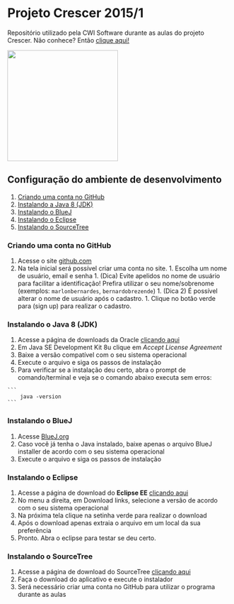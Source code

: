 
# Projeto Crescer 2015/1
Repositório utilizado pela CWI Software durante as aulas do projeto Crescer. Não conhece? Então [clique aqui!](http://www.cwi.com.br/Empresa/Crescer)

<img src="https://cloud.githubusercontent.com/assets/2975955/6779644/f3f198d8-d13c-11e4-9361-08b8e673a49d.png" height="250">

## Configuração do ambiente de desenvolvimento

  1. [Criando uma conta no GitHub](#github)
  1. [Instalando a Java 8 (JDK)](#java8)
  1. [Instalando o BlueJ](#bluej)
  1. [Instalando o Eclipse](#eclipse)
  1. [Instalando o SourceTree](#sourcetree)


<a name="github"></a>
### Criando uma conta no GitHub

  1. Acesse o site [github.com](https://github.com/)
  1. Na tela inicial será possível criar uma conta no site. 
  	1. Escolha um nome de usuário, email e senha 
  	1. (Dica) Evite apelidos no nome de usuário para facilitar a identificação! Prefira utilizar o seu nome/sobrenome (exemplos: `marlonbernardes`, `bernardobrezende`)
  	1. (Dica 2) É possível alterar o nome de usuário após o cadastro. 
  	1. Clique no botão verde para (sign up) para realizar o cadastro.

<a name="java8"></a>
### Instalando o Java 8 (JDK)

  1. Acesse a página de downloads da Oracle [clicando aqui](http://www.oracle.com/technetwork/java/javase/downloads/jdk8-downloads-2133151.html)
  1. Em  Java SE Development Kit 8u<xx> clique em *Accept License Agreement*
  1. Baixe a versão compatível com o seu sistema operacional	
  1. Execute o arquivo e siga os passos de instalação
  1. Para verificar se a instalação deu certo, abra o prompt de comando/terminal e veja se o comando abaixo executa sem erros:

	```
		java -version
	```
	
<a name="bluej"></a>
### Instalando o BlueJ

  1. Acesse [BlueJ.org](http://www.bluej.org/)
  1. Caso você já tenha o Java instalado, baixe apenas o arquivo BlueJ installer de acordo com o seu sistema operacional
  1. Execute o arquivo e siga os passos de instalação

<a name="eclipse"></a>
### Instalando o Eclipse

  1. Acesse a página de download do **Eclipse EE** [clicando aqui](http://www.eclipse.org/downloads/packages/eclipse-ide-java-ee-developers/lunasr2)
  1. No menu a direita, em Download links, selecione a versão de acordo com o seu sistema operacional
  1. Na próxima tela clique na setinha verde para realizar o download 
  1. Após o download apenas extraia o arquivo em um local da sua preferência 
  1. Pronto. Abra o eclipse para testar se deu certo.

<a name="sourcetree"></a>
### Instalando o SourceTree

  1. Acesse a página de download do SourceTree [clicando aqui](http://www.sourcetreeapp.com)
  1. Faça o download do aplicativo e execute o instalador
  1. Será necessário criar uma conta no GitHub para utilizar o programa durante as aulas
